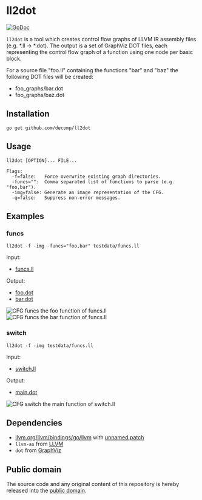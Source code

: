 # ll2dot

[![GoDoc](https://godoc.org/github.com/decomp/ll2dot?status.svg)](https://godoc.org/github.com/decomp/ll2dot)

`ll2dot` is a tool which creates control flow graphs of LLVM IR assembly files (e.g. *.ll -> *.dot). The output is a set of GraphViz DOT files, each representing the control flow graph of a function using one node per basic block.

For a source file "foo.ll" containing the functions "bar" and "baz" the following DOT files will be created:

   * foo_graphs/bar.dot
   * foo_graphs/baz.dot

## Installation

```shell
go get github.com/decomp/ll2dot
```

## Usage

    ll2dot [OPTION]... FILE...

    Flags:
      -f=false:   Force overwrite existing graph directories.
      -funcs="":  Comma separated list of functions to parse (e.g. "foo,bar").
      -img=false: Generate an image representation of the CFG.
      -q=false:   Suppress non-error messages.

## Examples

### funcs

```shell
ll2dot -f -img -funcs="foo,bar" testdata/funcs.ll
```

Input:
* [funcs.ll](testdata/funcs.ll)

Output:
* [foo.dot](testdata/funcs_graphs/foo.dot)
* [bar.dot](testdata/funcs_graphs/bar.dot)

![CFG funcs the foo function of funcs.ll](https://raw.githubusercontent.com/decomp/ll2dot/master/testdata/funcs_graphs/foo.png)
![CFG funcs the bar function of funcs.ll](https://raw.githubusercontent.com/decomp/ll2dot/master/testdata/funcs_graphs/bar.png)

### switch

```shell
ll2dot -f -img testdata/funcs.ll
```

Input:
* [switch.ll](testdata/switch.ll)

Output:
* [main.dot](testdata/switch_graphs/main.dot)

![CFG switch the main function of switch.ll](https://raw.githubusercontent.com/decomp/ll2dot/master/testdata/switch_graphs/main.png)

## Dependencies

* [llvm.org/llvm/bindings/go/llvm](https://godoc.org/llvm.org/llvm/bindings/go/llvm) with [unnamed.patch](unnamed.patch)
* `llvm-as` from [LLVM](http://llvm.org/)
* `dot` from [GraphViz](http://www.graphviz.org/)

## Public domain

The source code and any original content of this repository is hereby released into the [public domain].

[public domain]: https://creativecommons.org/publicdomain/zero/1.0/
